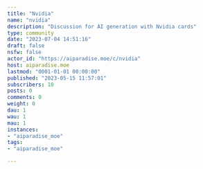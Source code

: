 ```yaml
---
title: "Nvidia" 
name: "nvidia"
description: "Discussion for AI generation with Nvidia cards"
type: community
date: "2023-07-04 14:51:16"
draft: false
nsfw: false
actor_id: "https://aiparadise.moe/c/nvidia"
host: aiparadise.moe
lastmod: "0001-01-01 00:00:00"
published: "2023-05-15 11:57:01"
subscribers: 10
posts: 0
comments: 0
weight: 0
dau: 1
wau: 1
mau: 1
instances:
- "aiparadise_moe"
tags: 
- "aiparadise_moe"

---
```

